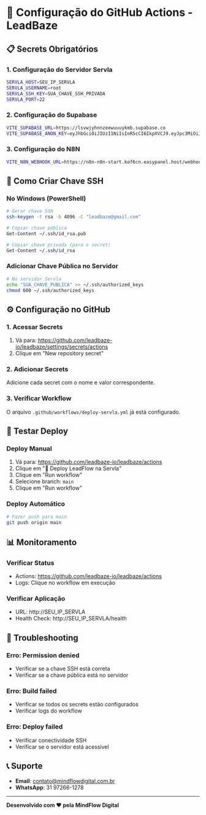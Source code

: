 # 🐙 Configuração do GitHub Actions - LeadBaze

## 📋 **Secrets Obrigatórios**

### **1. Configuração do Servidor Servla**
```bash
SERVLA_HOST=SEU_IP_SERVLA
SERVLA_USERNAME=root
SERVLA_SSH_KEY=SUA_CHAVE_SSH_PRIVADA
SERVLA_PORT=22
```

### **2. Configuração do Supabase**
```bash
VITE_SUPABASE_URL=https://lsvwjyhnnzeewuuuykmb.supabase.co
VITE_SUPABASE_ANON_KEY=eyJhbGciOiJIUzI1NiIsInR5cCI6IkpXVCJ9.eyJpc3MiOiJzdXBhYmFzZSIsInJlZiI6ImxzdndqeWhubnplZXd1dXV5a21iIiwicm9sZSI6ImFub24iLCJpYXQiOjE3NTQzMzc4NTYsImV4cCI6MjA2OTkxMzg1Nn0.jNw-YTXlnbd51l7RHHQpTYgCqxERz6NqPggqMM41Fck
```

### **3. Configuração do N8N**
```bash
VITE_N8N_WEBHOOK_URL=https://n8n-n8n-start.kof6cn.easypanel.host/webhook-test/leadflow-extraction
```

## 🔑 **Como Criar Chave SSH**

### **No Windows (PowerShell)**
```bash
# Gerar chave SSH
ssh-keygen -t rsa -b 4096 -C "leadbaze@gmail.com"

# Copiar chave pública
Get-Content ~/.ssh/id_rsa.pub

# Copiar chave privada (para o secret)
Get-Content ~/.ssh/id_rsa
```

### **Adicionar Chave Pública no Servidor**
```bash
# No servidor Servla
echo "SUA_CHAVE_PUBLICA" >> ~/.ssh/authorized_keys
chmod 600 ~/.ssh/authorized_keys
```

## ⚙️ **Configuração no GitHub**

### **1. Acessar Secrets**
1. Vá para: https://github.com/leadbaze-io/leadbaze/settings/secrets/actions
2. Clique em "New repository secret"

### **2. Adicionar Secrets**
Adicione cada secret com o nome e valor correspondente.

### **3. Verificar Workflow**
O arquivo `.github/workflows/deploy-servla.yml` já está configurado.

## 🚀 **Testar Deploy**

### **Deploy Manual**
1. Vá para: https://github.com/leadbaze-io/leadbaze/actions
2. Clique em "🚀 Deploy LeadFlow na Servla"
3. Clique em "Run workflow"
4. Selecione branch: `main`
5. Clique em "Run workflow"

### **Deploy Automático**
```bash
# Fazer push para main
git push origin main
```

## 📊 **Monitoramento**

### **Verificar Status**
- Actions: https://github.com/leadbaze-io/leadbaze/actions
- Logs: Clique no workflow em execução

### **Verificar Aplicação**
- URL: http://SEU_IP_SERVLA
- Health Check: http://SEU_IP_SERVLA/health

## 🔧 **Troubleshooting**

### **Erro: Permission denied**
- Verificar se a chave SSH está correta
- Verificar se a chave pública está no servidor

### **Erro: Build failed**
- Verificar se todos os secrets estão configurados
- Verificar logs do workflow

### **Erro: Deploy failed**
- Verificar conectividade SSH
- Verificar se o servidor está acessível

## 📞 **Suporte**

- **Email**: contato@mindflowdigital.com.br
- **WhatsApp**: 31 97266-1278

---

**Desenvolvido com ❤️ pela MindFlow Digital**
















































